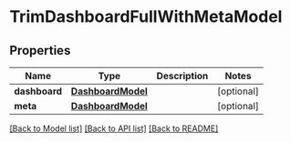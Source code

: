 # TrimDashboardFullWithMetaModel

## Properties
Name | Type | Description | Notes
------------ | ------------- | ------------- | -------------
**dashboard** | [**DashboardModel**](DashboardModel.md) |  | [optional] 
**meta** | [**DashboardModel**](DashboardModel.md) |  | [optional] 

[[Back to Model list]](../README.md#documentation-for-models) [[Back to API list]](../README.md#documentation-for-api-endpoints) [[Back to README]](../README.md)


